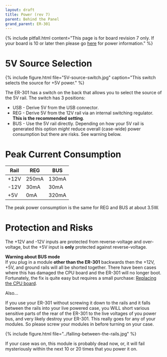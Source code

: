 ```yaml
---
layout: draft
title: Power (rev 7)
parent: Behind the Panel
grand_parent: ER-301
---
```


{% include pitfall.html
content="This page is for board revision 7 only.  If your board is 10 or later then please go [here](../power) for power information."
%}

# 5V Source Selection 
{% include figure.html
file="5V-source-switch.jpg"
caption="This switch selects the source for +5V power."
%}

The ER-301 has a switch on the back that allows you to select the source of the 5V rail.  The switch has 3 positions:

* USB - Derive 5V from the USB connector.
* REG - Derive 5V from the 12V rail via an internal switching regulator. **This is the recommended setting**.
* BUS - Use the 5V rail directly.  Depending on how your 5V rail is generated this option *might* reduce overall (case-wide) power consumption but there are risks.  See warning below.

# Peak Current Consumption 

|Rail|REG|BUS|
|---|---|---|
|+12V|250mA|130mA|
|-12V|30mA|30mA|
|+5V|0mA|320mA|

The peak power consumption is the same for REG and BUS at about 3.5W.

# Protection and Risks 

The +12V and -12V inputs are protected from reverse-voltage and over-voltage, but the +5V input is **only** protected against reverse-voltage.  

**Warning about BUS mode**<br>
If you plug in a module **other than the ER-301** backwards then the +12V, +5V, and ground rails will all be shorted together.  There have been cases where this has damaged the CPU board and the ER-301 will no longer boot.  Fortunately, the fix is quite easy but requires a small purchase: [Replacing the CPU board](../maintenance#replacing-the-cpu-board).

Also...

If you use your ER-301 without screwing it down to the rails and it falls between the rails into your live powered case, you WILL short various sensitive parts of the rear of the ER-301 to the live voltages of you power bus, and very likely destroy your ER-301.  This really goes for any of your modules.  So please screw your modules in before turning on your case.

{% include figure.html
file="../falling-between-the-rails.jpg"
%}

If your case was on, this module is probably dead now, or, it will fail mysteriously within the next 10 or 20 times that you power it on.
